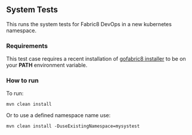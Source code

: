 ## System Tests

This runs the system tests for Fabric8 DevOps in a new kubernetes namespace.

### Requirements

This test case requires a recent installation of [gofabric8 installer](https://github.com/fabric8io/gofabric8/) to be on your **PATH** environment variable.

### How to run

To run:

    mvn clean install
    
Or to use a defined namespace name use:
    
    mvn clean install -DuseExistingNamespace=mysystest
    